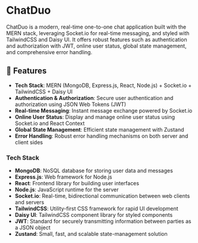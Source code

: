 # ChatDuo

ChatDuo is a modern, real-time one-to-one chat application built with the MERN stack, leveraging Socket.io for real-time messaging, and styled with TailwindCSS and Daisy UI. It offers robust features such as authentication and authorization with JWT, online user status, global state management, and comprehensive error handling.

## 🌟 Features

- **Tech Stack**: MERN (MongoDB, Express.js, React, Node.js) + Socket.io + TailwindCSS + Daisy UI
- **Authentication & Authorization**: Secure user authentication and authorization using JSON Web Tokens (JWT)
- **Real-time Messaging**: Instant message exchange powered by Socket.io
- **Online User Status**: Display and manage online user status using Socket.io and React Context
- **Global State Management**: Efficient state management with Zustand
- **Error Handling**: Robust error handling mechanisms on both server and client sides

### Tech Stack

- **MongoDB**: NoSQL database for storing user data and messages
- **Express.js**: Web framework for Node.js
- **React**: Frontend library for building user interfaces
- **Node.js**: JavaScript runtime for the server
- **Socket.io**: Real-time, bidirectional communication between web clients and servers
- **TailwindCSS**: Utility-first CSS framework for rapid UI development
- **Daisy UI**: TailwindCSS component library for styled components
- **JWT**: Standard for securely transmitting information between parties as a JSON object
- **Zustand**: Small, fast, and scalable state-management solution


